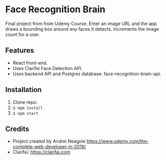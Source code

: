# Face Recognition Brain

Final project from from Udemy Course. Enter an image URL and the app draws a bounding box around any faces it detects. Increments the image count for a user.

## Features

- React front-end.
- Uses Clarifai Face Detection API.
- Uses backend API and Postgres database: face-recognition-brain-api.

## Installation

1. Clone repo.
2. `$ npm install`
3. `$ npm start`

## Credits

- Project created by Andrei Neagoie https://www.udemy.com/the-complete-web-developer-in-2018/
- Clarifai: <https://clarifai.com>
